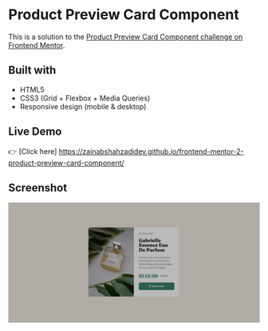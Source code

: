 # Product Preview Card Component

This is a solution to the [Product Preview Card Component challenge on Frontend Mentor](https://www.frontendmentor.io).

## Built with
- HTML5  
- CSS3 (Grid + Flexbox + Media Queries)  
- Responsive design (mobile & desktop)  

## Live Demo
👉 [Click here] https://zainabshahzadidev.github.io/frontend-mentor-2-product-preview-card-component/

## Screenshot
![Preview](images/ScreenshotPreview.jpg)
